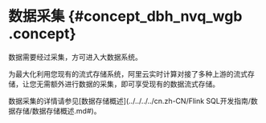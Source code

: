 # 数据采集 {#concept_dbh_nvq_wgb .concept}

数据需要经过采集，方可进入大数据系统。

为最大化利用您现有的流式存储系统，阿里云实时计算对接了多种上游的流式存储，让您无需额外进行数据的采集，即可享受现有的数据流式存储。

数据采集的详情请参见[数据存储概述](../../../../cn.zh-CN/Flink SQL开发指南/数据存储/数据存储概述.md#)。

